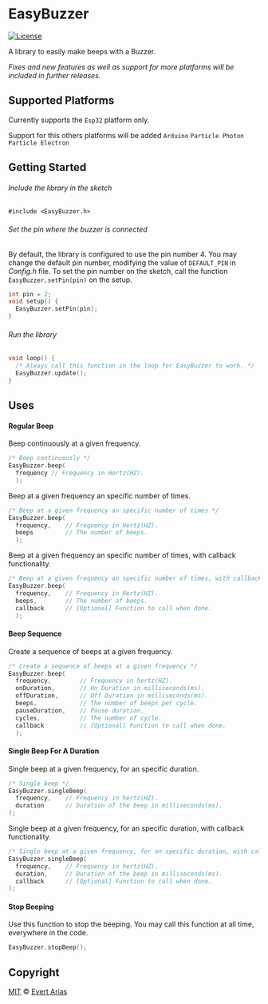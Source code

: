 # EasyBuzzer
[![License](http://img.shields.io/:license-mit-blue.svg)](http://doge.mit-license.org)

A library to easily make beeps with a Buzzer.

*Fixes and new features as well as support for more platforms will be included in further releases.*

## Supported Platforms

Currently supports the `Esp32` platform only.

Support for this others platforms will be added `Arduino`  `Particle Photon`  `Particle Electron`

## Getting Started

###### Include the library in the sketch

`#include <EasyBuzzer.h>`

###### Set the pin where the buzzer is connected

By default, the library is configured to use the pin number 4. You may change the default pin number, modifying the value of `DEFAULT_PIN`  in *Config.h* file. To set the pin number on the sketch, call the function `EasyBuzzer.setPin(pin)` on the setup.

```c++
int pin = 2;
void setup() {
  EasyBuzzer.setPin(pin);
}
```

###### Run the library

``` c++
void loop() {
  /* Always call this function in the loop for EasyBuzzer to work. */
  EasyBuzzer.update();
}
```



## Uses

#### Regular Beep

Beep continuously at a given frequency.

```c++
/* Beep continuously */
EasyBuzzer.beep(
  frequency	// Frequency in Hertz(HZ).
  );
```

Beep at a given frequency an specific number of times.

```c++
/* Beep at a given frequency an specific number of times */
EasyBuzzer.beep(
  frequency,	// Frequency in Hertz(HZ).
  beeps			// The number of beeps.
  );
```

Beep at a given frequency an specific number of times, with callback functionality.

```c++
/* Beep at a given frequency an specific number of times, with callback functionality */
EasyBuzzer.beep(
  frequency,	// Frequency in Hertz(HZ).
  beeps,		// The number of beeps. 
  callback		// [Optional] Function to call when done.
  );
```



#### Beep Sequence

Create a sequence of beeps at a given frequency. 

```c++
/* Create a sequence of beeps at a given frequency */
EasyBuzzer.beep(
  frequency,		// Frequency in hertz(HZ). 
  onDuration, 		// On Duration in milliseconds(ms).
  offDuration, 		// Off Duration in milliseconds(ms).
  beeps, 			// The number of beeps per cycle.
  pauseDuration, 	// Pause duration.
  cycles, 		    // The number of cycle.
  callback			// [Optional] Function to call when done.
  );	
```



#### Single Beep For A Duration 

Single beep at a given frequency, for an specific duration.

```c++
/* Single beep */
EasyBuzzer.singleBeep(
  frequency,	// Frequency in hertz(HZ).
  duration		// Duration of the beep in milliseconds(ms).
);
```

Single beep at a given frequency, for an specific duration, with callback functionality.

```c++
/* Single beep at a given frequency, for an specific duration, with callback functionality */
EasyBuzzer.singleBeep(
  frequency, 	// Frequency in hertz(HZ).
  duration, 	// Duration of the beep in milliseconds(ms).
  callback		// [Optional] Function to call when done.
);
```



#### Stop Beeping

Use this function to stop the beeping. You may call this function at all time, everywhere in the code.

```c++
EasyBuzzer.stopBeep();
```



## Copyright

[MIT](../LICENSE.md) © [Evert Arias](https://evert.ariascode.com/about)